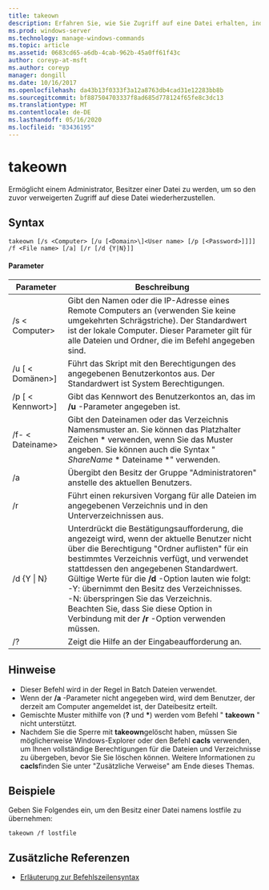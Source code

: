 ```yaml
---
title: takeown
description: Erfahren Sie, wie Sie Zugriff auf eine Datei erhalten, indem Sie zum Besitzer der Datei werden.
ms.prod: windows-server
ms.technology: manage-windows-commands
ms.topic: article
ms.assetid: 0683cd65-a6db-4cab-962b-45a0ff61f43c
author: coreyp-at-msft
ms.author: coreyp
manager: dongill
ms.date: 10/16/2017
ms.openlocfilehash: da43b13f0333f3a12a8763db4cad31e12283bb8b
ms.sourcegitcommit: bf887504703337f8ad685d778124f65fe8c3dc13
ms.translationtype: MT
ms.contentlocale: de-DE
ms.lasthandoff: 05/16/2020
ms.locfileid: "83436195"
---
```

# <a name="takeown"></a>takeown

Ermöglicht einem Administrator, Besitzer einer Datei zu werden, um so den zuvor verweigerten Zugriff auf diese Datei wiederherzustellen.



## <a name="syntax"></a>Syntax

```
takeown [/s <Computer> [/u [<Domain>\]<User name> [/p [<Password>]]]] /f <File name> [/a] [/r [/d {Y|N}]]
```

#### <a name="parameters"></a>Parameter

|Parameter|Beschreibung|
|---------|-----------|
|/s \< Computer>|Gibt den Namen oder die IP-Adresse eines Remote Computers an (verwenden Sie keine umgekehrten Schrägstriche). Der Standardwert ist der lokale Computer. Dieser Parameter gilt für alle Dateien und Ordner, die im Befehl angegeben sind.|
|/u [ \< Domänen>\]<User name>|Führt das Skript mit den Berechtigungen des angegebenen Benutzerkontos aus. Der Standardwert ist System Berechtigungen.|
|/p [ \< Kennwort>]|Gibt das Kennwort des Benutzerkontos an, das im **/u** -Parameter angegeben ist.|
|/f- \< Dateiname>|Gibt den Dateinamen oder das Verzeichnis Namensmuster an. Sie können das Platzhalter Zeichen * verwenden, wenn Sie das Muster angeben. Sie können auch die Syntax " *ShareName* \* Dateiname *" verwenden.|
|/a|Übergibt den Besitz der Gruppe "Administratoren" anstelle des aktuellen Benutzers.|
|/r|Führt einen rekursiven Vorgang für alle Dateien im angegebenen Verzeichnis und in den Unterverzeichnissen aus.|
|/d {Y \| N}|Unterdrückt die Bestätigungsaufforderung, die angezeigt wird, wenn der aktuelle Benutzer nicht über die Berechtigung "Ordner auflisten" für ein bestimmtes Verzeichnis verfügt, und verwendet stattdessen den angegebenen Standardwert. Gültige Werte für die **/d** -Option lauten wie folgt:</br>-Y: übernimmt den Besitz des Verzeichnisses.</br>-N: überspringen Sie das Verzeichnis.</br>Beachten Sie, dass Sie diese Option in Verbindung mit der **/r** -Option verwenden müssen.|
|/?|Zeigt die Hilfe an der Eingabeaufforderung an.|

## <a name="remarks"></a>Hinweise

-   Dieser Befehl wird in der Regel in Batch Dateien verwendet.
-   Wenn der **/a** -Parameter nicht angegeben wird, wird dem Benutzer, der derzeit am Computer angemeldet ist, der Dateibesitz erteilt.
-   Gemischte Muster mithilfe von (**?** und **&#42;**) werden vom Befehl " **takeown** " nicht unterstützt.
-   Nachdem Sie die Sperre mit **takeown**gelöscht haben, müssen Sie möglicherweise Windows-Explorer oder den Befehl **cacls** verwenden, um Ihnen vollständige Berechtigungen für die Dateien und Verzeichnisse zu übergeben, bevor Sie Sie löschen können. Weitere Informationen zu **cacls**finden Sie unter "Zusätzliche Verweise" am Ende dieses Themas.

## <a name="examples"></a><a name="BKMK_examples"></a>Beispiele

Geben Sie Folgendes ein, um den Besitz einer Datei namens lostfile zu übernehmen:
```
takeown /f lostfile
```

## <a name="additional-references"></a>Zusätzliche Referenzen

- [Erläuterung zur Befehlszeilensyntax](command-line-syntax-key.md)